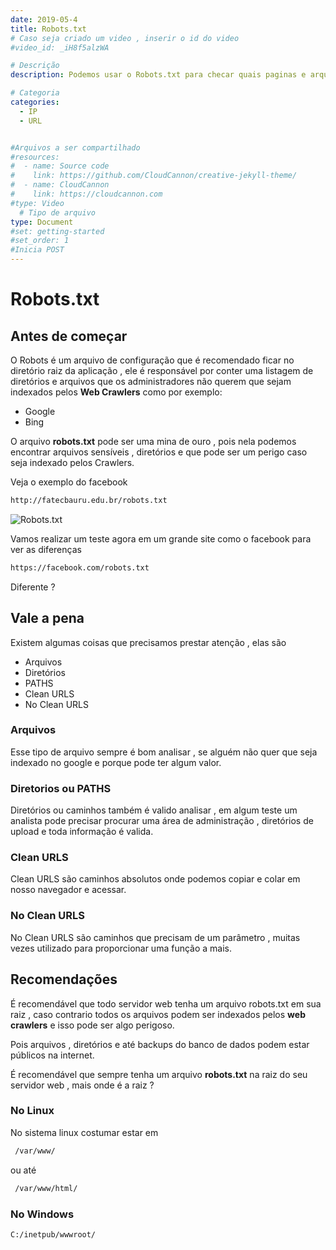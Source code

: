 ```yaml
---
date: 2019-05-4
title: Robots.txt
# Caso seja criado um video , inserir o id do video
#video_id: _iH8f5alzWA

# Descrição
description: Podemos usar o Robots.txt para checar quais paginas e arquivos não queremos que os crawlers insiram nos motores de busca.

# Categoria
categories:
  - IP
  - URL


#Arquivos a ser compartilhado
#resources:
#  - name: Source code
#    link: https://github.com/CloudCannon/creative-jekyll-theme/
#  - name: CloudCannon
#    link: https://cloudcannon.com
#type: Video
  # Tipo de arquivo
type: Document
#set: getting-started
#set_order: 1
#Inicia POST
---
```


# Robots.txt

## Antes de começar

O Robots é um arquivo de configuração que é recomendado ficar no diretório raiz da aplicação , ele é responsável por conter uma listagem de diretórios e arquivos que os administradores não querem que sejam indexados pelos **Web Crawlers** como por exemplo:
- Google
- Bing

O arquivo **robots.txt** pode ser uma mina de ouro , pois nela podemos encontrar arquivos sensíveis , diretórios e que pode ser um perigo caso seja indexado pelos Crawlers.

Veja o exemplo do facebook
```sh
http://fatecbauru.edu.br/robots.txt
```

![Robots.txt](https://i.imgur.com/ZtQb5Wb.png)

Vamos realizar um teste agora em um grande site como o facebook para ver as diferenças
```sh
https://facebook.com/robots.txt
```

Diferente ?

## Vale a pena
Existem algumas coisas que precisamos prestar atenção , elas são

- Arquivos
- Diretórios
- PATHS
- Clean URLS
- No Clean URLS

### Arquivos
Esse tipo de arquivo sempre é bom analisar , se alguém não quer que seja indexado no google e porque pode ter algum valor.

### Diretorios ou PATHS
Diretórios ou caminhos também é valido analisar , em algum teste um analista pode precisar procurar uma área de administração , diretórios de upload e toda informação é valida.

### Clean URLS
Clean URLS são caminhos absolutos onde podemos copiar e colar em nosso navegador e acessar.

### No Clean URLS
No Clean URLS são caminhos que precisam de um parâmetro , muitas vezes utilizado para proporcionar uma função a mais.

## Recomendações
É recomendável que todo servidor web tenha um arquivo robots.txt em sua raiz , caso contrario todos os arquivos podem ser indexados pelos **web crawlers** e isso pode ser algo perigoso.

Pois arquivos , diretórios e até backups do banco de dados podem estar públicos na internet.

É recomendável que sempre tenha um arquivo **robots.txt** na raiz do seu servidor web , mais onde é a raiz ?

### No Linux
No sistema linux costumar estar em
```sh
 /var/www/
```

ou até
```sh
 /var/www/html/
```

### No Windows
```sh
C:/inetpub/wwwroot/
```
